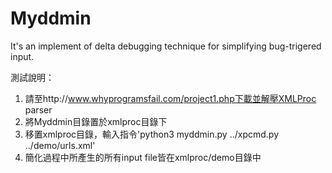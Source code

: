 Myddmin
=====

It's an implement of delta debugging technique for simplifying bug-trigered input.

測試說明：
1. 請至http://www.whyprogramsfail.com/project1.php下載並解壓XMLProc parser
2. 將Myddmin目錄置於xmlproc目錄下
3. 移置xmlproc目錄，輸入指令'python3 myddmin.py ../xpcmd.py ../demo/urls.xml'
4. 簡化過程中所產生的所有input file皆在xmlproc/demo目錄中